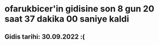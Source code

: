 # ofarukbicer'in gidisine son 8 gun 20 saat 37 dakika 00 saniye kaldi

## Gidis tarihi: 30.09.2022 :(